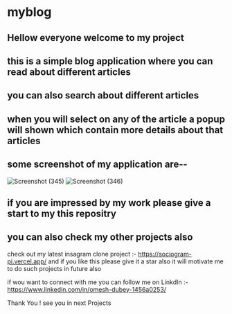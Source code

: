 # myblog
## Hellow everyone welcome to my project
## this is a simple blog application where you can read about different articles 
## you can also search about different articles 
## when you will select on any of the article a popup will shown which contain more details about that articles

## some screenshot of my application are--
![Screenshot (345)](https://github.com/omesh96/myblog/assets/105977022/c16f0a38-986e-4d36-9184-aec2f785f745)
![Screenshot (346)](https://github.com/omesh96/myblog/assets/105977022/06ac5cfb-825e-4068-aa32-202358ecb170)

## if you are impressed by my work please give a start to my this repositry
## you can also check my other projects also
check out my latest insagram clone project :- https://sociogram-pi.vercel.app/
and if you like this please give it a star also it will motivate me to do such projects in future also

if wou want to connect with me you can follow me on LinkdIn :- https://www.linkedin.com/in/omesh-dubey-1456a0253/

Thank You !
see you in next Projects
